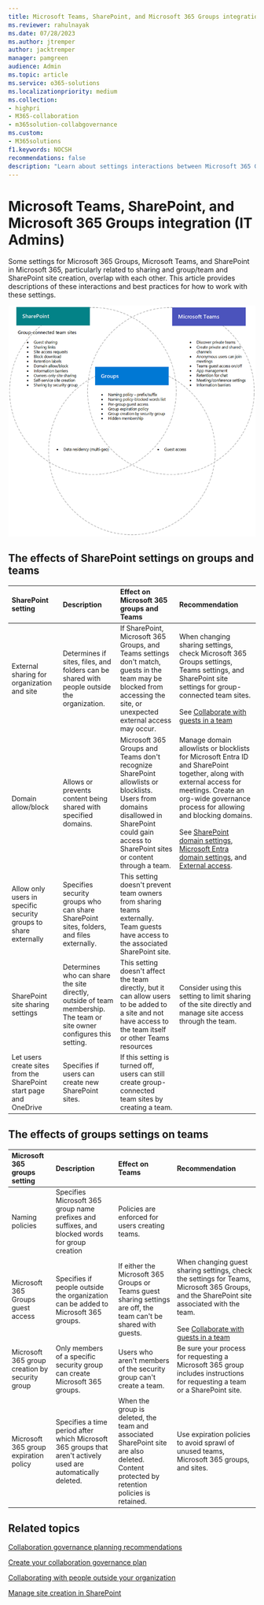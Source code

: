 ```yaml
---
title: Microsoft Teams, SharePoint, and Microsoft 365 Groups integration (IT Admins)
ms.reviewer: rahulnayak
ms.date: 07/28/2023
ms.author: jtremper
author: jacktremper
manager: pamgreen
audience: Admin
ms.topic: article
ms.service: o365-solutions
ms.localizationpriority: medium
ms.collection: 
- highpri
- M365-collaboration
- m365solution-collabgovernance
ms.custom: 
- M365solutions
f1.keywords: NOCSH
recommendations: false
description: "Learn about settings interactions between Microsoft 365 Groups, Teams and SharePoint"
---
```


# Microsoft Teams, SharePoint, and Microsoft 365 Groups integration (IT Admins)

Some settings for Microsoft 365 Groups, Microsoft Teams, and SharePoint in Microsoft 365, particularly related to sharing and group/team and SharePoint site creation, overlap with each other. This article provides descriptions of these interactions and best practices for how to work with these settings.

![Venn diagram of SharePoint, Teams, and groups features.](../media/teams-groups-sharepoint-venn.png)

## The effects of SharePoint settings on groups and teams

|SharePoint setting|Description|Effect on Microsoft 365 groups and Teams|Recommendation|
|:-----------------|:----------|:---------------------------------------|:-------------|
|External sharing for organization and site|Determines if sites, files, and folders can be shared with people outside the organization.|If SharePoint, Microsoft 365 Groups, and Teams settings don't match, guests in the team may be blocked from accessing the site, or unexpected external access may occur.|When changing sharing settings, check Microsoft 365 Groups settings, Teams settings, and SharePoint site settings for group-connected team sites.<br><br> See [Collaborate with guests in a team](/microsoft-365/solutions/collaborate-as-team)|
|Domain allow/block|Allows or prevents content being shared with specified domains.|Microsoft 365 Groups and Teams don't recognize SharePoint allowlists or blocklists. Users from domains disallowed in SharePoint could gain access to SharePoint sites or content through a team.|Manage domain allowlists or blocklists for Microsoft Entra ID and SharePoint together, along with external access for meetings. Create an org-wide governance process for allowing and blocking domains.<br><br>See [SharePoint domain settings](/sharepoint/restricted-domains-sharing), [Microsoft Entra domain settings](/azure/active-directory/b2b/allow-deny-list), and [External access](/microsoftteams/trusted-organizations-external-meetings-chat).|
|Allow only users in specific security groups to share externally|Specifies security groups who can share SharePoint sites, folders, and files externally.|This setting doesn't prevent team owners from sharing teams externally. Team guests have access to the associated SharePoint site.||
|SharePoint site sharing settings|Determines who can share the site directly, outside of team membership. The team or site owner configures this setting.|This setting doesn't affect the team directly, but it can allow users to be added to a site and not have access to the team itself or other Teams resources|Consider using this setting to limit sharing of the site directly and manage site access through the team.|
|Let users create sites from the SharePoint start page and OneDrive|Specifies if users can create new SharePoint sites.|If this setting is turned off, users can still create group-connected team sites by creating a team.||

## The effects of groups settings on teams

|Microsoft 365 groups setting|Description|Effect on Teams|Recommendation|
|:---------------------------|:----------|:--------------|:-------------|
|Naming policies|Specifies Microsoft 365 group name prefixes and suffixes, and blocked words for group creation|Policies are enforced for users creating teams.||
|Microsoft 365 Groups guest access|Specifies if people outside the organization can be added to Microsoft 365 groups.|If either the Microsoft 365 Groups or Teams guest sharing settings are off, the team can't be shared with guests.|When changing guest sharing settings, check the settings for Teams, Microsoft 365 Groups, and the SharePoint site associated with the team.<br><br> See [Collaborate with guests in a team](/microsoft-365/solutions/collaborate-as-team)|
|Microsoft 365 group creation by security group|Only members of a specific security group can create Microsoft 365 groups.|Users who aren't members of the security group can't create a team.|Be sure your process for requesting a Microsoft 365 group includes instructions for requesting a team or a SharePoint site.|
|Microsoft 365 group expiration policy|Specifies a time period after which Microsoft 365 groups that aren't actively used are automatically deleted.|When the group is deleted, the team and associated SharePoint site are also deleted. Content protected by retention policies is retained.|Use expiration policies to avoid sprawl of unused teams, Microsoft 365 groups, and sites.|

## Related topics

[Collaboration governance planning recommendations](collaboration-governance-overview.md#collaboration-governance-planning-recommendations)

[Create your collaboration governance plan](collaboration-governance-first.md)

[Collaborating with people outside your organization](./collaborate-with-people-outside-your-organization.md)

[Manage site creation in SharePoint](/sharepoint/manage-site-creation)
